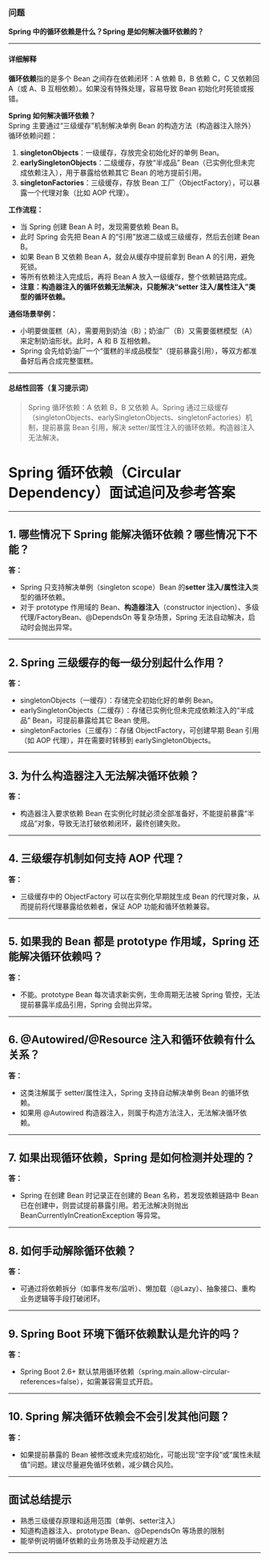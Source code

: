 ### 问题

**Spring 中的循环依赖是什么？Spring 是如何解决循环依赖的？**

---

#### 详细解释

**循环依赖**指的是多个 Bean 之间存在依赖闭环：A 依赖 B，B 依赖 C，C 又依赖回 A（或 A、B 互相依赖）。如果没有特殊处理，容易导致 Bean 初始化时死锁或报错。

**Spring 如何解决循环依赖？**  
Spring 主要通过“三级缓存”机制解决单例 Bean 的构造方法（构造器注入除外）循环依赖问题：

1. **singletonObjects**：一级缓存，存放完全初始化好的单例 Bean。
2. **earlySingletonObjects**：二级缓存，存放“半成品” Bean（已实例化但未完成依赖注入），用于暴露给依赖其它 Bean 的地方提前引用。
3. **singletonFactories**：三级缓存，存放 Bean 工厂（ObjectFactory），可以暴露一个代理对象（比如 AOP 代理）。

**工作流程：**
- 当 Spring 创建 Bean A 时，发现需要依赖 Bean B。
- 此时 Spring 会先把 Bean A 的“引用”放进二级或三级缓存，然后去创建 Bean B。
- 如果 Bean B 又依赖 Bean A，就会从缓存中提前拿到 Bean A 的引用，避免死锁。
- 等所有依赖注入完成后，再将 Bean A 放入一级缓存，整个依赖链路完成。
- **注意：构造器注入的循环依赖无法解决，只能解决“setter 注入/属性注入”类型的循环依赖。**

**通俗场景举例：**

- 小明要做蛋糕（A），需要用到奶油（B）；奶油厂（B）又需要蛋糕模型（A）来定制奶油形状。此时，A 和 B 互相依赖。
- Spring 会先给奶油厂一个“蛋糕的半成品模型”（提前暴露引用），等双方都准备好后再合成完整蛋糕。

---

#### 总结性回答（复习提示词）

> Spring 循环依赖：A 依赖 B，B 又依赖 A。Spring 通过三级缓存（singletonObjects、earlySingletonObjects、singletonFactories）机制，提前暴露 Bean 引用，解决 setter/属性注入的循环依赖。构造器注入无法解决。

# Spring 循环依赖（Circular Dependency）面试追问及参考答案

---

## 1. 哪些情况下 Spring 能解决循环依赖？哪些情况下不能？

**答：**  
- Spring 只支持解决单例（singleton scope）Bean 的**setter 注入/属性注入**类型的循环依赖。
- 对于 prototype 作用域的 Bean、**构造器注入**（constructor injection）、多级代理/FactoryBean、@DependsOn 等复杂场景，Spring 无法自动解决，启动时会抛出异常。

---

## 2. Spring 三级缓存的每一级分别起什么作用？

**答：**
- singletonObjects（一缓存）：存储完全初始化好的单例 Bean。
- earlySingletonObjects（二缓存）：存储已实例化但未完成依赖注入的“半成品” Bean，可提前暴露给其它 Bean 使用。
- singletonFactories（三缓存）：存储 ObjectFactory，可创建早期 Bean 引用（如 AOP 代理），并在需要时转移到 earlySingletonObjects。

---

## 3. 为什么构造器注入无法解决循环依赖？

**答：**  
- 构造器注入要求依赖 Bean 在实例化时就必须全部准备好，不能提前暴露“半成品”对象，导致无法打破依赖闭环，最终创建失败。

---

## 4. 三级缓存机制如何支持 AOP 代理？

**答：**  
- 三级缓存中的 ObjectFactory 可以在实例化早期就生成 Bean 的代理对象，从而提前将代理暴露给依赖者，保证 AOP 功能和循环依赖兼容。

---

## 5. 如果我的 Bean 都是 prototype 作用域，Spring 还能解决循环依赖吗？

**答：**  
- 不能。prototype Bean 每次请求新实例，生命周期无法被 Spring 管控，无法提前暴露半成品引用，Spring 会抛出异常。

---

## 6. @Autowired/@Resource 注入和循环依赖有什么关系？

**答：**  
- 这类注解属于 setter/属性注入，Spring 支持自动解决单例 Bean 的循环依赖。
- 如果用 @Autowired 构造器注入，则属于构造方法注入，无法解决循环依赖。

---

## 7. 如果出现循环依赖，Spring 是如何检测并处理的？

**答：**  
- Spring 在创建 Bean 时记录正在创建的 Bean 名称，若发现依赖链路中 Bean 已在创建中，则尝试提前暴露引用。若无法解决则抛出 BeanCurrentlyInCreationException 等异常。

---

## 8. 如何手动解除循环依赖？

**答：**  
- 可通过将依赖拆分（如事件发布/监听）、懒加载（@Lazy）、抽象接口、重构业务逻辑等手段打破闭环。

---

## 9. Spring Boot 环境下循环依赖默认是允许的吗？

**答：**  
- Spring Boot 2.6+ 默认禁用循环依赖（spring.main.allow-circular-references=false），如需兼容需显式开启。

---

## 10. Spring 解决循环依赖会不会引发其他问题？

**答：**  
- 如果提前暴露的 Bean 被修改或未完成初始化，可能出现“空字段”或“属性未赋值”问题。建议尽量避免循环依赖，减少耦合风险。

---

## 面试总结提示

- 熟悉三级缓存原理和适用范围（单例、setter注入）
- 知道构造器注入、prototype Bean、@DependsOn 等场景的限制
- 能举例说明循环依赖的业务场景及手动规避方法

---